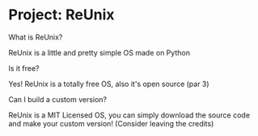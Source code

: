 # Project: ReUnix

What is ReUnix?

ReUnix is a little and pretty simple
OS made on Python

Is it free?

Yes! ReUnix is a totally free OS, also it's open source (par 3)

Can I build a custom version?

ReUnix is a MIT Licensed OS, you can
simply download the source code and
make your custom version! (Consider leaving the credits)
